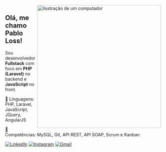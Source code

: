 <img src="https://raw.githubusercontent.com/MicaelliMedeiros/micaellimedeiros/master/image/computer-illustration.png" alt="ilustração de um computador" min-width="400px" max-width="400px" width="400px" align="right">

<h2>
  Olá, me chamo Pablo Loss!
</h2>

<p align="left"> 
  Sou desenvolvedor <strong>Fullstack</strong> com foco em <strong>PHP (Laravel)</strong> no backend e <strong>JavaScript</strong> no front.
</p>

<p align="left">
  🦄 Linguagens: PHP, Laravel, JavaScript, JQuery, AngularJS
</p>

<p align="left">
  💼 Competências: MySQL, Git, API REST, API SOAP, Scrum e Kanban
</p>

<p align="left">
  <a href="https://www.linkedin.com/in/pablo-loss-534000187/" title="LinkedIn">
  <img src="https://img.shields.io/badge/-Linkedin-0e76a8?style=flat-square&logo=Linkedin&logoColor=white&link=https://www.linkedin.com/in/pablo-loss-534000187/" alt="LinkedIn"/></a>
  <a href="https://www.instagram.com/losspablo" title="Instagram">
  <img src="https://img.shields.io/badge/-Instagram-DF0174?style=flat-square&labelColor=DF0174&logo=instagram&logoColor=white&link=https://www.instagram.com/losspablo/" alt="Instagram"/></a>
  <a href="mailto:pabloloss97@gmail.com" title="Gmail">
  <img src="https://img.shields.io/badge/-Gmail-FF0000?style=flat-square&labelColor=FF0000&logo=gmail&logoColor=white" alt="Gmail"/></a>
</p>
